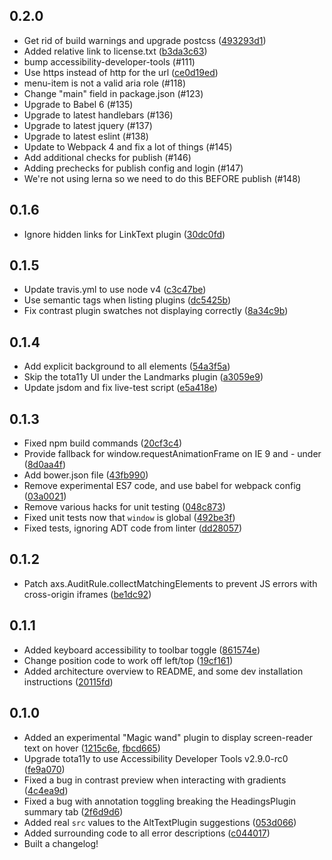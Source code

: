 ## 0.2.0

- Get rid of build warnings and upgrade postcss ([493293d1](https://github.com/Khan/tota11y/commit/493293d1))
- Added relative link to license.txt ([b3da3c63](https://github.com/Khan/tota11y/commit/b3da3c63))
- bump accessibility-developer-tools (#111)
- Use https instead of http for the url ([ce0d19ed](https://github.com/Khan/tota11y/commit/ce0d19ed))
- menu-item is not a valid aria role (#118)
- Change "main" field in package.json (#123)
- Upgrade to Babel 6 (#135)
- Upgrade to latest handlebars (#136)
- Upgrade to latest jquery (#137)
- Upgrade to latest eslint (#138)
- Update to Webpack 4 and fix a lot of things (#145)
- Add additional checks for publish (#146)
- Adding prechecks for publish config and login (#147)
- We're not using lerna so we need to do this BEFORE publish (#148)

## 0.1.6

- Ignore hidden links for LinkText plugin ([30dc0fd](https://github.com/Khan/tota11y/commit/30dc0fd))

## 0.1.5

- Update travis.yml to use node v4 ([c3c47be](https://github.com/Khan/tota11y/commit/c3c47be))
- Use semantic tags when listing plugins ([dc5425b](https://github.com/Khan/tota11y/commit/dc5425b))
- Fix contrast plugin swatches not displaying correctly ([8a34c9b](https://github.com/Khan/tota11y/commit/8a34c9b))

## 0.1.4

- Add explicit background to all elements ([54a3f5a](https://github.com/Khan/tota11y/commit/54a3f5a))
- Skip the tota11y UI under the Landmarks plugin ([a3059e9](https://github.com/Khan/tota11y/commit/a3059e9))
- Update jsdom and fix live-test script ([e5a418e](https://github.com/Khan/tota11y/commit/e5a418e))

## 0.1.3

- Fixed npm build commands ([20cf3c4](https://github.com/Khan/tota11y/commit/20cf3c4))
- Provide fallback for window.requestAnimationFrame on IE 9 and - under ([8d0aa4f](https://github.com/Khan/tota11y/commit/8d0aa4f))
- Add bower.json file ([43fb990](https://github.com/Khan/tota11y/commit/43fb990))
- Remove experimental ES7 code, and use babel for webpack config ([03a0021](https://github.com/Khan/tota11y/commit/03a0021))
- Remove various hacks for unit testing ([048c873](https://github.com/Khan/tota11y/commit/048c873))
- Fixed unit tests now that `window` is global ([492be3f](https://github.com/Khan/tota11y/commit/492be3f))
- Fixed tests, ignoring ADT code from linter ([dd28057](https://github.com/Khan/tota11y/commit/dd28057))

## 0.1.2

- Patch axs.AuditRule.collectMatchingElements to prevent JS errors with cross-origin iframes ([be1dc92](https://github.com/Khan/tota11y/commit/be1dc92))

## 0.1.1

- Added keyboard accessibility to toolbar toggle ([861574e](https://github.com/Khan/tota11y/commit/861574e))
- Change position code to work off left/top ([19cf161](https://github.com/Khan/tota11y/commit/19cf161))
- Added architecture overview to README, and some dev installation instructions ([20115fd](https://github.com/Khan/tota11y/commit/20115fd))

## 0.1.0

- Added an experimental "Magic wand" plugin to display screen-reader text on hover ([1215c6e](https://github.com/Khan/tota11y/commit/1215c6e), [fbcd665](https://github.com/Khan/tota11y/commit/fbcd665))
- Upgrade tota11y to use Accessibility Developer Tools v2.9.0-rc0 ([fe9a070](https://github.com/Khan/tota11y/commit/fe9a070))
- Fixed a bug in contrast preview when interacting with gradients ([4c4ea9d](https://github.com/Khan/tota11y/commit/4c4ea9d))
- Fixed a bug with annotation toggling breaking the HeadingsPlugin summary tab ([2f6d9d6](https://github.com/Khan/tota11y/commit/2f6d9d6))
- Added real `src` values to the AltTextPlugin suggestions ([053d066](https://github.com/Khan/tota11y/commit/053d066))
- Added surrounding code to all error descriptions ([c044017](https://github.com/Khan/tota11y/commit/c044017))
- Built a changelog!
